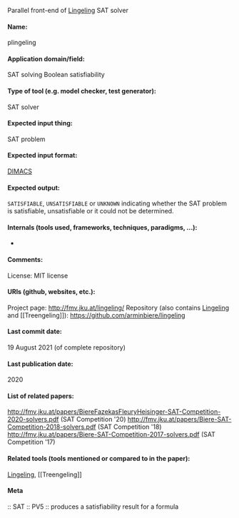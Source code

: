 Parallel front-end of [Lingeling](Lingeling.md)
SAT solver

#### Name:
plingeling

#### Application domain/field:
SAT solving
Boolean satisfiability

#### Type of tool (e.g. model checker, test generator):
SAT solver

#### Expected input thing:
SAT problem

#### Expected input format:
[DIMACS](../../../Formats/DIMACS.md)

#### Expected output:
`SATISFIABLE`, `UNSATISFIABLE` or `UNKNOWN` indicating whether the SAT problem is satisfiable, unsatisfiable or it could not be determined.

#### Internals (tools used, frameworks, techniques, paradigms, ...):
-

#### Comments:
License: MIT license

#### URIs (github, websites, etc.):
Project page: http://fmv.jku.at/lingeling/
Repository (also contains [Lingeling](Lingeling.md) and [[Treengeling]]): https://github.com/arminbiere/lingeling

#### Last commit date:
 19 August 2021 (of complete repository)
 
#### Last publication date:
2020

#### List of related papers:
http://fmv.jku.at/papers/BiereFazekasFleuryHeisinger-SAT-Competition-2020-solvers.pdf (SAT Competition '20)
http://fmv.jku.at/papers/Biere-SAT-Competition-2018-solvers.pdf (SAT Competition '18)
http://fmv.jku.at/papers/Biere-SAT-Competition-2017-solvers.pdf (SAT Competition '17)

#### Related tools (tools mentioned or compared to in the paper):
[Lingeling](Lingeling.md), [[Treengeling]]

#### Meta
:: SAT
:: PV5 :: produces a satisfiability result for a formula